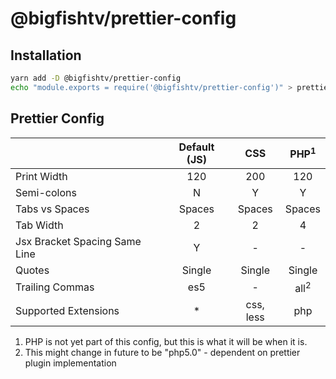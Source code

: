 # @bigfishtv/prettier-config

## Installation

```sh
yarn add -D @bigfishtv/prettier-config
echo "module.exports = require('@bigfishtv/prettier-config')" > prettier.config.js
```

## Prettier Config

|                               | Default (JS) |    CSS    | PHP<sup>1</sup> |
| ----------------------------- | :----------: | :-------: | :-------------: |
| Print Width                   |     120      |    200    |       120       |
| Semi-colons                   |      N       |     Y     |        Y        |
| Tabs vs Spaces                |    Spaces    |  Spaces   |     Spaces      |
| Tab Width                     |      2       |     2     |        4        |
| Jsx Bracket Spacing Same Line |      Y       |     -     |        -        |
| Quotes                        |    Single    |  Single   |     Single      |
| Trailing Commas               |     es5      |     -     | all<sup>2</sup> |
| Supported Extensions          |      \*      | css, less |       php       |

1.  PHP is not yet part of this config, but this is what it will be when it is.
2.  This might change in future to be "php5.0" - dependent on prettier plugin implementation
